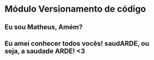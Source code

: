 # Módulo Versionamento de código
## Eu sou Matheus, Amém?
## Eu amei conhecer todos vocês! saudARDE, ou seja, a saudade ARDE! <3
